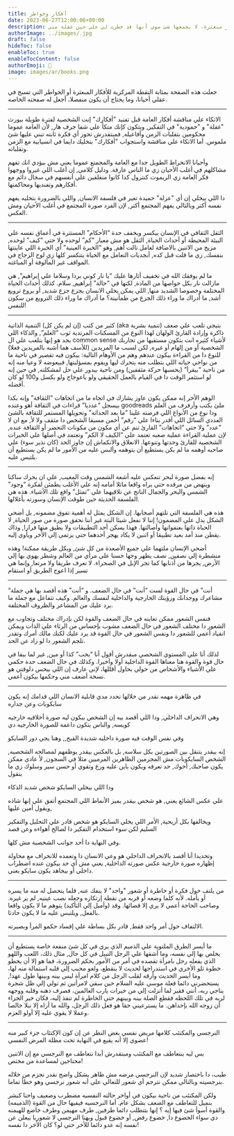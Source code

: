 ```yaml
---
title: أفكار وخواطر
date: 2023-06-27T12:00:06+09:00
description: خواطر مبعثرة، لا يجمعها شئ سوي أنها قد خطرت لي علي حين غفلة مني.
authorImage: ../images/.jpg
draft: false
hideToc: false
enableToc: true
enableTocContent: false
authorEmoji: 👺
image: images/ar/books.png
---
```

جعلت هذه الصفحة بمثابة النقطة المركزية للأفكار المبعثرة أو الخواطر التي تسبح في عقلي أحيانا، وما يحتاج أن يكون منفصلا، أجعل له صفحته الخاصه.

---


الاتكاء علي مناقشة أفكار العامة قبل تفنيد "أفكارك" إنت الشخصية لفترة طويلة بيورث "غفلة" و "جمودية" في التفكير, وبتكون كإنك متكأ علي شفا جرف هار, لأن العامة عموما محكومين بتقلبات الزمن وأفاعيله, فمبتقدرش تحوز أي فكرة ثابته تبني عليها شئ ملموس.
أما الاتكاء علي مناقشة واستجواب "أفكارك" بتخليك دايما في انسيابية مع الزمن وتقلباته.

وأحيانا الانخراط الطويل جدا مع العامة والمجمتع عموما يعني مش بيؤدي انك تفهم مشاكلهم في أغلب الأحيان زي ما الناس عارفة.
ودليل كلامي, إن أغلب اللي غيروا ووجهوا فكر العامة زي الريموت كنترول كدا كانوا منغلقين علي أنفسهم في سجال دائم مع أفكارهم وتفنديها ومحاكمتها.

دا اللي بيخلي إن أي "عزلة" حميدة تغير في فلسفة الانسان, واللي بالضرورة بتخليه يفهم نفسه أكتر وبالتالي يفهم المجتمع أكتر, لإن الفرد صورة المجتمع في أغلب الأحيان ومش العكس.

---

الثقل الثقافي في الإنسان بيكسر ويخفف حدة “الأحكام” المستترة في أعماق نفسه علي البيئة المحيطة أو أحداث الحياة, الثقل هو مش معيار “كم” لوحده ولا حتي “كيف” لوحده, مزيج من الاتنين بالاضافة لعامل تالت أهم, وهو “الخبرة العينية” أي الخبرة اللي عاينتها بنفسك, زي ما قلت قبل كده, أبجديات التعامل مع الحياة بتتكسر كلها زي لوح الزجاج في المواقف غير المألوفة أو المباغته.

ما لم يوفقك الله في تخفيف أثارها عليك “يا نار كوني بردا وسلاما علي إبراهيم”, هي مازالت نار بكل خواصها من المادة, لكنها في “حالة” إبراهيم, سلام.
كذلك أحداث الحياة المختلفة وخصوصا الشديد منها, اللي يمكن يخلي الانسان يجزع جزع شديد, أو يروع ترويع أشد, ما أدراك ما وراء ذلك الجزع من طمأنينة؟ ما أدراك ما وراء ذلك الترويع من سكون للنفس!

---

كثير من كتب (إن لم يكن كل) التنمية الذاتية (aka تنمية بشرية) بتيجي تلعب علي ضعف ذاكرة وإرادة القارئ الولهان لهذا النوع من المسكنات المرتدية ثوب “العلم”, والذكاء اللي بجد هو إنها بتلعب علي ال common sense لأشياء كثيره انت بتكون مستقيها من تجاربك الشخصية أو من إلهام أو غيره, لكن لسبب ما المريدين (للأسف هما أشبه بالمريدين فعلا) للنوع دا من القراءة بيكون عندهم وهم من الأوهام التالية:
بيكون فيه تقصير في ناحية ما من نواحي حياته اللي بتطلب منه يتحرك ليها ويقوم بمسؤليتها, فبيعوضه لا وعيا منه إنه من ناحية “بيقرأ” (يحسبها حركة مثقفين) ومن ناحية بيدور علي حل لمشكلته, في حين إنه لو استثمر الوقت دا في القيام بالعمل الحقيقي ولو باعوجاج ولو بكسل و100 لو كان أفضله.

الوهم الأخر إنه ممكن يكون عاوز يشارك في اتجاه ما من اتجاهات “الثقافة” وإنه بكدا بيسجل “عدديا” قراءات في الثقافة أهو وعنده goodreads ملئ بكتب وأرفرف من العلم ودا نوع من الأنواع اللي فرضته علينا “ما بعد الحداثة” وتحويلها المستمر للثقافة بالشئ العددي السائل اللي أقدر بناءا علي “رقم” أخمن مسبقا الشخص دا مثقف ولا لأ, مع ان لا “عدد” ولا حتي “اتجاهات” القارئ تنم عن أي مكون من مكونات التحضر أو الثقافة عنده, لإن عملية القراءة عملية صعبه تعتمد علي “الكيف لا الكم” وتعتمد في أصلها علي الخبرات الشخصية للقارئ وحدتها وتنوعها.
الانغلاق والانكماش إن جاوز الحد (كان نذير سوء) علي صاحبه أوهمه ما لم يكن يستطيع أن يتوهمه وألبس عليه من الأمور ما لم يكن يستطيع أن يلتبس عليه.


---

إنه يفضل صورة لبحر تنعكس عليه أشعة الشمس وقت المغيب, علي ان يحرك ساكنا وينهض من مرقده حتي يراه واقعا ماثلا أمامه
إنه علي الأغلب يطمئن لفكرة “وجود” الشمس والبحر والجمال الناتج عن تلاقيهما علي “تمثل” واقع تلك الأشياء.
هذه هي الفلسفة الحديثة حين طوقت الإنسان وسورته بأغلالها.

هذه هي الفلسفة التي تلتهم أصحابها.
إن الشكل يمثل له أهمية تفوق مضمونه, بل أضحي الشكل يدل علي المضمون!
إننا لا نفعل شيئا البتة غير أننا نحقق صورة من صور الحياة, لا الحياة ذاتها بعنفوانها وأصالتها.
فهذا يسكن أحد التطبيقات ولا يطيق منها فرارا, وذاك يقطن منذ أمد بعيد تطبيقا أو اثنين لا يكاد يهجر أحدهما حتي يرتمي إلي الأخر ويأوي إليه.

أضحي الإنسان ملتهما علي جميع الأصعدة من كل شئ, وبكل طريقة ممكنة!
وهذه منشطرة إلي نصفين, نصف يظهر وجها حسنا علي مرأي من العالم وشطر يهوي بها إلي الأرض, يجرها من أذنابها كما تجر الإبل في الصحراء.
لا تعرف طريقا ولا مرتعا, وإنما هي تسير إذا اعوج الطريق أو استقام

----
“أنت” في حال القوة لست “أنت” في حال الضعف.
و “أنت” هذه أقصد بها هي جملة مشاعرك ووجدانك ورؤيتك الخارجية والداخلية لنفسك والعالم.
وكيف تتفاعل مع جملة ما يرد عليك من المشاعر والظروف المختلفة.

فنفس الشعور ممكن تعاينه في حال الضعف والقوة لكن بإدراك مختلف وتجاوب مع الشعور دا مختلف
الشعور في حال الضعف مشوب بإحساس من الرثاء علي الذات ويمكن انقياد أعمي للشعور دا
ونفس الشعور في حال القوة قد يرد عليك لكنك مالك أمرك وتقدر تلجم الشعور دا لو زاد عن الحد.

لذلك أنا علي المستوي الشخصي مبقدرش أقول أنا “بحب” كذا أو مين, غير لما ببقا في حال قوة والقوة هنا معناها
القوة الداخلية أولا وأخيرا.
وكذلك في حال الضعف حدة حكمي علي الأشياء والأشخاص من حولي بحاول أقللها، لإني عارف إن اللي بيحس دلوقتي
هو نسخة أضعف مني وحكمها بيكون أعمي.

---


في ظاهرة مهمه نقدر من خلالها نحدد مدي قابلية الانسان اللي قدامك إنه يكون سايكوباث وعن جداره

وهي الانحراف الداخلي, ودا اللي أقصد بيه إن الشخص بيكون ليه صورة أخلاقيه خارجيه كويسه, والناس بتكون داعمة للصورة الخارجيه دي

وفي نفس الوقت فيه صورة داخليه شديدة القبح,, وهنا يجي دور السايكو

إنه بيقدر يتنقل بين الصورتين بكل سلاسه, بل بالعكس بيقدر يوظفهم لمصالحه الشخصيه, الشخص السايكوباث مش المجرمين الظاهرين المرميين مثلا في السجون, لأ عادي ممكن يكون صاحبك, أخوك, حد تعرفه ويكون باين عليه ورع وتقوي أو حسن سير وسلوك زي ما بنقول

ودا اللي بيخلي السايكو شخص شديد الذكاء

علي عكس الشائع يعني, هو شخص بيقدر يميز الأنماط اللي المجتمع أتفق علي إنها شاذه ويقول أمين عليها,

ويخالفها بكل أريحية, الأمر اللي يخلي السايكو هو شخص قادر علي التحليل والتفكير السليم لكن سوء استخدام التفكير دا لصالح أهواءه وعن قصد

وفي النهاية دا أحد جوانب الشخصية مش كلها.

وتحديدا أنا أقصد بالانحراف الداخلي هو وعي الانسان دا وتعمده للانحراف مع محاولة إظهاره صورة خارجية عكس صورته الداخلية, يعني مش أي حد بيكون عنده اضطراب داخلي أو بيجاهد يكون سايكو يعني.

---
من يلتف حول فكرة أو خاطرة أو شعور "واحد" لا ينفك عنه, قلما يتحصل له منه ما يسره أو يأمله.
لأنه كلما وضعه أو قربه من نقطة إرتكازه وجعله نصب عينيه, لم ير غيره.
وصاحب الحاجة أعمي لا يري إلا قضائها.
وقد (وأميل إلي التأكيد) يتوهم ما لا يكون واقعا بالفعل, ويلتبس عليه ما لا يكون حادثا.

الالتفاف حول أمر واحد فقط, قادر بكل بساطة علي إفساد حكمو المرأ وبصيرته.

---
ما أيسر الطرق الملتوية علي الذميم الذي يري في كل شئ منفعة خاصة يستطيع أن يخلص بها إلي نفسه، وما أشقها علي الرجل النبيل في كل حال, مثال ذلك، اللعب واللهو الذي يفعله رجل بامرأة تقصده في أمر من الأمور بحكم الضرورة، فما هو إلا أن يخطو خطوة تلو الأخري في استدراجها لحديث لا ينقطع، ولغو محبب إلي قلبه استمالة منه لها، وما أيسر الحديث وأرقه لقلب الرجل من كلام امرأة ليس بينه وبينها طول عهد!, يستحضرني دائما فعلة موسي عليه السلام حين سقي لامرأتين ثم تولي إلي ظل شجرة يناجي ربه، أنني فقير لما أنزلت إلي من خيرات يارب العالمين، فصرف ذهنه وقلبه ووجهه لربه في تلك اللحظه فقطع الصلة بينه وبينهم حتي الخاطرة لم تنفذ إليه، فكان خير الجزاء أن زوجه الله بإحداهن. ما يسترعيني حقا هو فعل ذلك الرجل، والله ما أراه إلا نبلا خالصا وعملا لا يقوي عليه إلا أولو العزم.

---
النرجسي والمكتئب كلامها مريض نفسي بغض النظر عن إن كون الإكتئاب جزء كبير منه عضوي إلا أنه يقبع في النهاية 
تحت مظلة المرض النفسي!

بس ليه بنتعاطف مع المكتئب ومبنقدرش أبدا نتعاطف مع النرجسي
مع إن الاتنين محتاجين لمساعدة من مختص!

طيب، دا باختصار شديد لإن النرجسي مرضه مش ظاهر بشكل واضح نقدر نجزم من خلاله بنرجسيته وبالتالي ممكن نترجم أي شعور للتعالي 
علي أنه شعور نرجسي وهو خطأ تماما.

ولكن المكتئب من ناحية بيكون في أواخر حالته النفسيه مضطرب وضعيف واحنا كبشر بنميل للتعاطف مع الضعف بشكل عام.
أما النرجسيه فيفيها حال من القوة (الذميمه) والقوة أسوأ شئ فيها إيه ؟
إنها بتتطلب دائما طرفين, طرف مهيمن وطرف خاضع للهيمنه دي سواء الخضوع دا, خضوع رفض, أو خضوع قبول
وبهنا النرجسي لا شعوريا بيعلن عن نفسه إنه عدو دائما للأخر حتي لو؟
كان الأخر دا نفسه!
